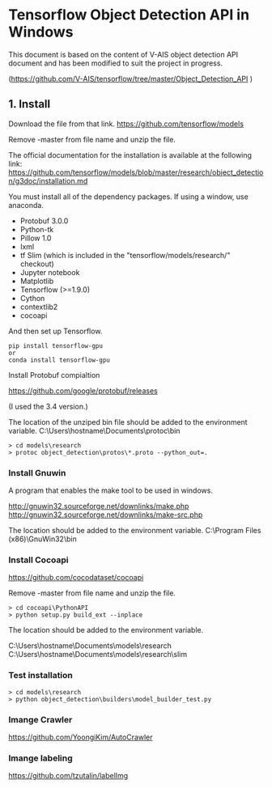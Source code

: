 # Tensorflow Object Detection API in Windows
This document is based on the content of V-AIS object detection API document and has been modified to suit the project in progress.

(https://github.com/V-AIS/tensorflow/tree/master/Object_Detection_API )

## 1. Install
Download the file from that link.
https://github.com/tensorflow/models

Remove -master from file name and unzip the file.

The official documentation for the installation is available at the following link:
https://github.com/tensorflow/models/blob/master/research/object_detection/g3doc/installation.md

You must install all of the dependency packages.
If using a window, use anaconda.

* Protobuf 3.0.0
* Python-tk
* Pillow 1.0
* lxml
* tf Slim (which is included in the "tensorflow/models/research/" checkout)
* Jupyter notebook
* Matplotlib
* Tensorflow (>=1.9.0)
* Cython
* contextlib2
* cocoapi

And then set up Tensorflow.

<pre><code>pip install tensorflow-gpu
or   
conda install tensorflow-gpu</code></pre>

Install Protobuf compialtion

https://github.com/google/protobuf/releases

(I used the 3.4 version.)

The location of the unziped bin file should be added to the environment variable.
C:\Users\hostname\Documents\protoc\bin

<pre><code>> cd models\research
> protoc object_detection\protos\*.proto --python_out=.
</code></pre>


### Install Gnuwin 

A program that enables the make tool to be used in windows.

http://gnuwin32.sourceforge.net/downlinks/make.php
http://gnuwin32.sourceforge.net/downlinks/make-src.php

The location should be added to the environment variable.
C:\Program Files (x86)\GnuWin32\bin 


### Install Cocoapi

https://github.com/cocodataset/cocoapi

Remove -master from file name and unzip the file.

<pre><code>> cd cocoapi\PythonAPI
> python setup.py build_ext --inplace
</code></pre>

The location should be added to the environment variable.

C:\Users\hostname\Documents\models\research
C:\Users\hostname\Documents\models\research\slim

### Test installation
<pre><code>> cd models\research
> python object_detection\builders\model_builder_test.py
</code></pre>


### Imange Crawler

https://github.com/YoongiKim/AutoCrawler


### Imange labeling

 https://github.com/tzutalin/labelImg
 